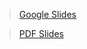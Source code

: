 > [Google Slides](https://docs.google.com/presentation/d/11nbVogBHrI5XWZ5yqg6Lhn7WxvRPTntUDGDzLbPbzC4/edit#slide=id.g41bd77602b_0_5)

> [PDF Slides](https://cdn.cs50.net/2020/fall/lectures/0/lecture0.pdf)
